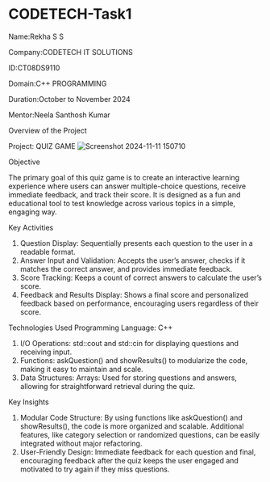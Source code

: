 # CODETECH-Task1

Name:Rekha S S

Company:CODETECH IT SOLUTIONS

ID:CT08DS9110

Domain:C++ PROGRAMMING

Duration:October to November 2024

Mentor:Neela Santhosh Kumar

Overview of the Project

Project: QUIZ GAME
![Screenshot 2024-11-11 150710](https://github.com/user-attachments/assets/636988f1-bda5-4c0f-88b0-0ffffebdf252)


Objective

The primary goal of this quiz game is to create an interactive learning experience where users can answer multiple-choice questions, receive immediate feedback, and track their score. It is designed as a fun and educational tool to test knowledge across various topics in a simple, engaging way.


Key Activities

1. Question Display: Sequentially presents each question to the user in a readable format.
2. Answer Input and Validation: Accepts the user’s answer, checks if it matches the correct answer, and provides immediate feedback.
3. Score Tracking: Keeps a count of correct answers to calculate the user’s score.
4. Feedback and Results Display: Shows a final score and personalized feedback based on performance, encouraging users regardless of their score.


Technologies Used
Programming Language: C++
1. I/O Operations: std::cout and std::cin for displaying questions and receiving input.
2. Functions: askQuestion() and showResults() to modularize the code, making it easy to maintain and scale.
3. Data Structures:
Arrays: Used for storing questions and answers, allowing for straightforward retrieval during the quiz.

Key Insights
1. Modular Code Structure: By using functions like askQuestion() and showResults(), the code is more organized and scalable. Additional features, like category selection or randomized questions, can be easily integrated without major refactoring.
2. User-Friendly Design: Immediate feedback for each question and final, encouraging feedback after the quiz keeps the user engaged and motivated to try again if they miss questions.

